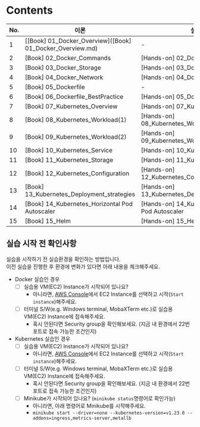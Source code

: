 # Contents

| No. | 이론                                            | 실습                                                |
| --- | ---------------------------------------------- | -------------------------------------------------- |
| 1   | [[Book] 01_Docker_Overview]([Book] 01_Docker_Overview.md)                      | -                                                  |
| 2   | [Book] 02_Docker_Commands                      | [Hands-on] 02_Docker_Commands                      |
| 3   | [Book] 03_Docker_Storage                       | [Hands-on] 03_Docker_Storage                       |
| 4   | [Book] 04_Docker_Network                       | [Hands-on] 04_Docker_Network                       |
| 5   | [Book] 05_Dockerfile                           | -                                                  |
| 6   | [Book] 06_Dockerfile_BestPractice              | [Hands-on] 05_Dockerfile                           |
| 7   | [Book] 07_Kubernetes_Overview                  | [Hands-on] 07_Kubernetes_Overview                  |
| 8   | [Book] 08_Kubernetes_Workload(1)               | [Hands-on] 08_Kubernetes_Workload(1)               |
| 9   | [Book] 09_Kubernetes_Workload(2)               | [Hands-on] 09_Kubernetes_Workload(2)               |
| 10  | [Book] 10_Kubernetes_Service                   | [Hands-on] 10_Kubernetes_Service                   |
| 11  | [Book] 11_Kubernetes_Storage                   | [Hands-on] 11_Kubernetes_Storage                   |
| 12  | [Book] 12_Kubernetes_Configuration             | [Hands-on] 12_Kubernetes_Configuration             |
| 13  | [Book] 13_Kubernetes_Deployment_strategies     | [Hands-on] 13_Kubernetes_Deployment_strategies     |
| 14  | [Book] 14_Kubernetes_Horizontal Pod Autoscaler | [Hands-on] 14_Kubernetes_Horizontal Pod Autoscaler |
| 15  | [Book] 15_Helm                                 | [Hands-on] 15_Helm                                 |



## 실습 시작 전 확인사항
실습을 시작하기 전 실습환경을 확인하는 방법입니다.  
이전 실습을 진행한 후 환경에 변화가 있다면 아래 내용을 체크해주세요.

- Docker 실습인 경우
    - [ ] 실습용 VM(EC2) Instance가 시작되어 있나요?
        - 아니라면, [AWS Console](https://aws.amazon.com/console/)에서 EC2 Instance를 선택하고 시작(`Start instance`)해주세요.
    - [ ] 터미널 S/W(e.g. Windows terminal, MobaXTerm etc.)로 실습용 VM(EC2) Instance에 접속해주세요.
        - 혹시 안된다면 Security group을 확인해보세요. (지금 내 환경에서 22번 포트로 접속 가능한 조건인지)
   
- Kubernetes 실습인 경우
    - [ ] 실습용 VM(EC2) Instance가 시작되어 있나요?
        - 아니라면, [AWS Console](https://aws.amazon.com/console/)에서 EC2 Instance를 선택하고 시작(`Start instance`)해주세요.
    - [ ] 터미널 S/W(e.g. Windows terminal, MobaXTerm etc.)로 실습용 VM(EC2) Instance에 접속해주세요.
        - 혹시 안된다면 Security group을 확인해보세요. (지금 내 환경에서 22번 포트로 접속 가능한 조건인지)
    - [ ] Minikube가 시작되어 있나요? (`minikube status`명령어로 확인가능)
        - 아니라면, 아래 명령어로 Minikube를 시작해주세요.
        - `minikube start --driver=none --kubernetes-version=v1.23.0 --addons=ingress,metrics-server,metallb`
